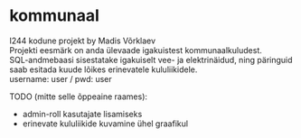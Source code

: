 # kommunaal
I244 kodune projekt by Madis Võrklaev<br />
Projekti eesmärk on anda ülevaade igakuistest kommunaalkuludest.<br />
SQL-andmebaasi sisestatake igakuiselt vee- ja elektrinäidud, ning päringuid saab esitada kuude lõikes erinevatele kululiikidele.<br />
username: user / pwd: user<br />

TODO (mitte selle õppeaine raames):
- admin-roll kasutajate lisamiseks
- erinevate kululiikide kuvamine ühel graafikul
